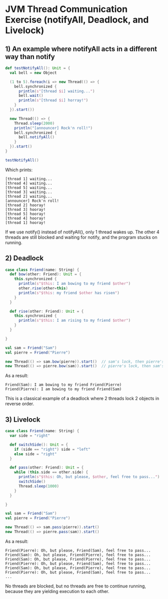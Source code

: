 # JVM Thread Communication Exercise (notifyAll, Deadlock, and Livelock)

## 1) An example where notifyAll acts in a different way than notify

```scala
def testNotifyAll(): Unit = {
  val bell = new Object

  (1 to 5).foreach(i => new Thread(() => {
    bell.synchronized {
      println(s"[thread $i] waiting...")
      bell.wait()
      println(s"[thread $i] horray!")
    }
  }).start())

  new Thread(() => {
    Thread.sleep(2000)
    println("[announcer] Rock'n roll!")
    bell.synchronized {
      bell.notifyAll()
    }
  }).start()
}

testNotifyAll()
```
Which prints:
```text
[thread 1] waiting...
[thread 4] waiting...
[thread 5] waiting...
[thread 3] waiting...
[thread 2] waiting...
[announcer] Rock'n roll!
[thread 2] hooray!
[thread 3] hooray!
[thread 5] hooray!
[thread 4] hooray!
[thread 1] hooray!
```
If we use notify() instead of notifyAll(), only 1 thread wakes up. The other 4 threads are still blocked and waiting for notify, and the program stucks on running.

## 2) Deadlock

```scala
case class Friend(name: String) {
  def bow(other: Friend): Unit = {
    this.synchronized {
      println(s"$this: I am bowing to my friend $other")
      other.rise(other=this)
      println(s"$this: my friend $other has risen")
    }
  }

  def rise(other: Friend): Unit = {
    this.synchronized {
      println(s"$this: I am rising to my friend $other")
    }
  }

}

val sam = Friend("Sam")
val pierre = Friend("Pierre")

new Thread(() => sam.bow(pierre)).start()  // sam's lock, then pierre's lock
new Thread(() => pierre.bow(sam)).start()  // pierre's lock, then sam's lock
```
As a result:
```text
Friend(Sam): I am bowing to my friend Friend(Pierre)
Friend(Pierre): I am bowing to my friend Friend(Sam)
```
This is a classical example of a deadlock where 2 threads lock 2 objects in reverse order.

## 3) Livelock

```scala
case class Friend(name: String) {
  var side = "right"

  def switchSide(): Unit = {
    if (side == "right") side = "left"
    else side = "right"
  }

  def pass(other: Friend): Unit = {
    while (this.side == other.side) {
      println(s"$this: Oh, but please, $other, feel free to pass...")
      switchSide()
      Thread.sleep(1000)
    }
  }

}

val sam = Friend("Sam")
val pierre = Friend("Pierre")

new Thread(() => sam.pass(pierre)).start()
new Thread(() => pierre.pass(sam)).start()
```
As a result:
```text
Friend(Pierre): Oh, but please, Friend(Sam), feel free to pass...
Friend(Sam): Oh, but please, Friend(Pierre), feel free to pass...
Friend(Sam): Oh, but please, Friend(Pierre), feel free to pass...
Friend(Pierre): Oh, but please, Friend(Sam), feel free to pass...
Friend(Sam): Oh, but please, Friend(Pierre), feel free to pass...
Friend(Pierre): Oh, but please, Friend(Sam), feel free to pass...
...
```
No threads are blocked, but no threads are free to continue running, because they are yielding execution to each other.
